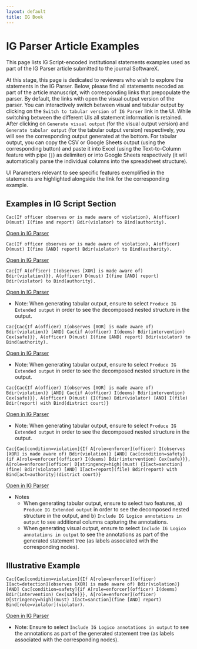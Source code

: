 ```yaml
---
layout: default
title: IG Book
---
```


# IG Parser Article Examples

This page lists IG Script-encoded institutional statements examples used as part of the IG Parser article submitted to the journal SoftwareX. 

At this stage, this page is dedicated to reviewers who wish to explore the statements in the IG Parser. Below, please find all statements necoded as part of the article manuscript, with corresponding links that prepopulate the parser. By default, the links with open the visual output version of the parser. You can interactively switch between visual and tabular output by clicking on the `Switch to tabular version of IG Parser` link in the UI. While switching between the different UIs all statement information is retained. After clicking on `Generate visual output` (for the visual output version) and `Generate tabular output` (for the tabular output version) respectively, you will see the corresponding output generated at the bottom. For tabular output, you can copy the CSV or Google Sheets output (using the corresponding button) and paste it into Excel (using the Text-to-Column feature with pipe (`|`) as delimiter) or into Google Sheets respectively (it will automatically parse the individual columns into the spreadsheet structure). 

UI Parameters relevant to see specific features exemplified in the statements are highlighted alongside the link for the corresponding example. 

<!--For an accessible introduction to IG Script (beyond the introduction in the manuscript), please refer to the [IG 2.0 Codebook](https://arxiv.org/abs/2008.08937). -->

## Examples in IG Script Section

```Cac(If officer observes or is made aware of violation), A(officer) D(must) I(fine and report) Bdir(violator) to Bind(authority).```

[Open in IG Parser](https://ig-parser.newinstitutionalgrammar.org/visual/?rawStmt=If%20officer%20observes%20or%20is%20made%20aware%20of%20violation,%20officer%20must%20fine%20and%20report%20violator%20to%20authority.&codedStmt=Cac(If%20officer%20observes%20or%20is%20made%20aware%20of%20violation),%20A(officer)%20D(must)%20I(fine%20and%20report)%20Bdir(violator)%20to%20Bind(authority).)




```Cac(If officer observes or is made aware of violation), A(officer) D(must) I(fine [AND] report) Bdir(violator) to Bind(authority).```

[Open in IG Parser](https://ig-parser.newinstitutionalgrammar.org/visual/?rawStmt=If%20officer%20observes%20or%20is%20made%20aware%20of%20violation,%20officer%20must%20fine%20and%20report%20violator%20to%20authority.&codedStmt=Cac(If%20officer%20observes%20or%20is%20made%20aware%20of%20violation),%20A(officer)%20D(must)%20I(fine%20[AND]%20report)%20Bdir(violator)%20to%20Bind(authority).)




```Cac{If A(officer) I(observes [XOR] is made aware of) Bdir(violation)}}, A(officer) D(must) I(fine [AND] report) Bdir(violator) to Bind(authority).```

[Open in IG Parser](https://ig-parser.newinstitutionalgrammar.org/visual/?rawStmt=If%20officer%20observes%20or%20is%20made%20aware%20of%20violation,%20officer%20must%20fine%20and%20report%20violator%20to%20authority.&codedStmt=Cac{If%20A(officer)%20I(observes%20[OR]%20is%20made%20aware%20of)%20Bdir(violation)},%20A(officer)%20D(must)%20I(fine%20[AND]%20report)%20Bdir(violator)%20to%20Bind(authority).)

* Note: When generating tabular output, ensure to select `Produce IG Extended output` in order to see the decomposed nested structure in the output.




```Cac{Cac{If A(officer) I(observes [XOR] is made aware of) Bdir(violation)} [AND] Cac{if A(officer) I(deems) Bdir(intervention) Cex(safe)}}, A(officer) D(must) I(fine [AND] report) Bdir(violator) to Bind(authority).```

[Open in IG Parser](https://ig-parser.newinstitutionalgrammar.org/visual/?rawStmt=If%20an%20officer%20observes%20or%20is%20made%20aware%20of%20a%20violation%20and%20if%20the%20officer%20deems%20intervention,%20the%20officer%20must%20fine%20and%20report%20the%20violator%20to%20authority.&codedStmt=Cac{Cac{If%20A(officer)%20I(observes%20[XOR]%20is%20made%20aware%20of)%20Bdir(violation)}%20[AND]%20Cac{if%20A(officer)%20I(deems)%20Bdir(intervention)%20Cex(safe)}},%20A(officer)%20D(must)%20I(fine%20[AND]%20report)%20Bdir(violator)%20to%20Bind(authority).)

* Note: When generating tabular output, ensure to select `Produce IG Extended output` in order to see the decomposed nested structure in the output.




```Cac{Cac{If A(officer) I(observes [XOR] is made aware of) Bdir(violation)} [AND] Cac{if A(officer) I(deems) Bdir(intervention) Cex(safe)}}, A(officer) D(must) {I(fine) Bdir(violator) [AND] I(file) Bdir(report) with Bind(district court)}```


[Open in IG Parser](https://ig-parser.newinstitutionalgrammar.org/visual/?rawStmt=If%20an%20officer%20observes%20or%20is%20made%20aware%20of%20a%20violation%20and%20if%20the%20officer%20deems%20intervention,%20the%20officer%20must%20fine%20the%20violator%20and%20file%20report%20with%20the%20district%20court.&codedStmt=Cac{Cac{If%20A(officer)%20I(observes%20[XOR]%20is%20made%20aware%20of)%20Bdir(violation)}%20[AND]%20Cac{if%20A(officer)%20I(deems)%20Bdir(intervention)%20Cex(safe)}},%20A(officer)%20D(must)%20{I(fine)%20Bdir(violator)%20[AND]%20I(file)%20Bdir(report)%20with%20Bind(district%20court)})

* Note: When generating tabular output, ensure to select `Produce IG Extended output` in order to see the decomposed nested structure in the output.




```Cac{Cac[condition=violation]{If A[role=enforcer](officer) I(observes [XOR] is made aware of) Bdir(violation)} [AND] Cac[condition=safety]{if A[role=enforcer](officer) I(deems) Bdir(intervention) Cex(safe)}}, A[role=enforcer](officer) D[stringency=high](must) {I[act=sanction](fine) Bdir(violator) [AND] I[act=report](file) Bdir(report) with Bind[act=authority](district court)}```


[Open in IG Parser](https://ig-parser.newinstitutionalgrammar.org/visual/?rawStmt=If%20an%20officer%20observes%20or%20is%20made%20aware%20of%20a%20violation%20and%20if%20the%20officer%20deems%20intervention,%20the%20officer%20must%20fine%20the%20violator%20and%20file%20report%20with%20district%20court.&codedStmt=Cac{Cac[condition=violation]{If%20A[role=enforcer](officer)%20I(observes%20[XOR]%20is%20made%20aware%20of)%20Bdir(violation)}%20[AND]%20Cac[condition=safety]{if%20A[role=enforcer](officer)%20I(deems)%20Bdir(intervention)%20Cex(safe)}},%20A[role=enforcer](officer)%20D[stringency=high](must)%20{I[act=sanction](fine)%20Bdir(violator)%20[AND]%20I[act=report](file)%20Bdir(report)%20with%20Bind[act=authority](district%20court)})

* Notes 
  * When generating tabular output, ensure to select two features, a) `Produce IG Extended output` in order to see the decomposed nested structure in the output, and b) `Include IG Logico annotations in output` to see additional columns capturing the annotations.
  * When generating visual output, ensure to select `Include IG Logico annotations in output` to see the annotations as part of the generated statement tree (as labels associated with the corresponding nodes).
  
## Illustrative Example

```Cac{Cac[condition=violation]{If A[role=enforcer](officer) I[act=detection](observes [XOR] is made aware of) Bdir(violation)} [AND] Cac[condition=safety]{if A[role=enforcer](officer) I(deems) Bdir(intervention) Cex(safe)}}, A[role=enforcer](officer) D[stringency=high](must) I[act=sanction](fine [AND] report) Bind[role=violator](violator).```

[Open in IG Parser](https://ig-parser.newinstitutionalgrammar.org/visual/?rawStmt=If%20an%20officer%20observes%20or%20is%20made%20aware%20of%20a%20violation%20and%20if%20the%20officer%20deems%20intervention,%20the%20officer%20must%20fine%20and%20report%20violator.&codedStmt=Cac{Cac[condition=violation]{If%20A[role=enforcer](officer)%20I[act=detection](observes%20[XOR]%20is%20made%20aware%20of)%20Bdir(violation)}%20[AND]%20Cac[condition=safety]{if%20A[role=enforcer](officer)%20I(deems)%20Bdir(intervention)%20Cex(safe)}},%20A[role=enforcer](officer)%20D[stringency=high](must)%20I[act=sanction](fine%20[AND]%20report)%20Bind[role=violator](violator).)

* Note: Ensure to select `Include IG Logico annotations in output` to see the annotations as part of the generated statement tree (as labels associated with the corresponding nodes).